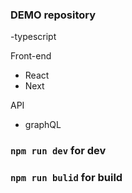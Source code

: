 ### DEMO repository

-typescript

Front-end
- React
- Next

API
- graphQL


### `npm run dev` for dev
### `npm run bulid` for build


